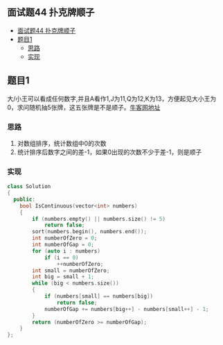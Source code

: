 ## 面试题44 扑克牌顺子

<!-- TOC -->

- [面试题44 扑克牌顺子](#面试题44-扑克牌顺子)
- [题目1](#题目1)
    - [思路](#思路)
    - [实现](#实现)

<!-- /TOC -->

## 题目1

大/小王可以看成任何数字,并且A看作1,J为11,Q为12,K为13，方便起见大小王为0，求问随机抽5张牌，这五张牌是不是顺子。[牛客网地址][url]

### 思路
1. 对数组排序，统计数组中0的次数
2. 统计排序后数字之间的差-1，如果0出现的次数不少于差-1，则是顺子

### 实现

```cpp
class Solution
{
  public:
    bool IsContinuous(vector<int> numbers)
    {
        if (numbers.empty() || numbers.size() != 5)
            return false;
        sort(numbers.begin(), numbers.end());
        int numberOfZero = 0;
        int numberOfGap = 0;
        for (auto i : numbers)
            if (i == 0)
                ++numberOfZero;
        int small = numberOfZero;
        int big = small + 1;
        while (big < numbers.size())
        {
            if (numbers[small] == numbers[big])
                return false;
            numberOfGap += numbers[big++] - numbers[small++] - 1;
        }
        return (numberOfZero >= numberOfGap);
    }
};
``` 


[url]:https://www.nowcoder.com/practice/762836f4d43d43ca9deb273b3de8e1f4?tpId=13&tqId=11198&tPage=3&rp=3&ru=/ta/coding-interviews&qru=/ta/coding-interviews/question-ranking